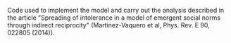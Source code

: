 Code used to implement the model and carry out the analysis described in the article "Spreading of intolerance in a model of emergent social norms through indirect reciprocity" (Martinez-Vaquero et al, Phys. Rev. E 90, 022805 (2014)).
